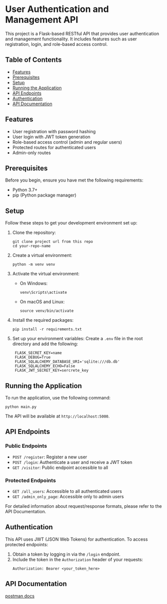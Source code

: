 # User Authentication and Management API

This project is a Flask-based RESTful API that provides user authentication and management functionality. It includes features such as user registration, login, and role-based access control.

## Table of Contents
- [Features](#features)
- [Prerequisites](#prerequisites)
- [Setup](#setup)
- [Running the Application](#running-the-application)
- [API Endpoints](#api-endpoints)
- [Authentication](#authentication)
- [API Documentation](#api-documentation)

## Features
- User registration with password hashing
- User login with JWT token generation
- Role-based access control (admin and regular users)
- Protected routes for authenticated users
- Admin-only routes

## Prerequisites
Before you begin, ensure you have met the following requirements:
- Python 3.7+
- pip (Python package manager)

## Setup
Follow these steps to get your development environment set up:

1. Clone the repository:
   ```
   git clone project url from this repo
   cd your-repo-name
   ```

2. Create a virtual environment:
   ```
   python -m venv venv
   ```

3. Activate the virtual environment:
   - On Windows:
     ```
     venv\Scripts\activate
     ```
   - On macOS and Linux:
     ```
     source venv/bin/activate
     ```

4. Install the required packages:
   ```
   pip install -r requirements.txt
   ```

5. Set up your environment variables:
   Create a `.env` file in the root directory and add the following:
   ```
    FLASK_SECRET_KEY=name
    FLASK_DEBUG=True
    FLASK_SQLALCHEMY_DATABASE_URI='sqlite:///db.db'
    FLASK_SQLALCHEMY_ECHO=False
    FLASK_JWT_SECRET_KEY=sercrete_key
   ```

## Running the Application
To run the application, use the following command:
```
python main.py
```
The API will be available at `http://localhost:5000`.

## API Endpoints

### Public Endpoints
- `POST /register`: Register a new user
- `POST /login`: Authenticate a user and receive a JWT token
- `GET /visitor`: Public endpoint accessible to all

### Protected Endpoints
- `GET /all_users`: Accessible to all authenticated users
- `GET /admin_only_page`: Accessible only to admin users

For detailed information about request/response formats, please refer to the API Documentation.

## Authentication
This API uses JWT (JSON Web Tokens) for authentication. To access protected endpoints:

1. Obtain a token by logging in via the `/login` endpoint.
2. Include the token in the `Authorization` header of your requests:
   ```
   Authorization: Bearer <your_token_here>
   ```

## API Documentation
[postman docs](https://documenter.getpostman.com/view/27578637/2sAXxS7Wrg)
